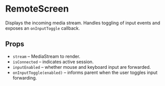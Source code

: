 # RemoteScreen

Displays the incoming media stream. Handles toggling of input events and exposes an `onInputToggle` callback.

## Props
- `stream` – MediaStream to render.
- `isConnected` – indicates active session.
- `inputEnabled` – whether mouse and keyboard input are forwarded.
- `onInputToggle(enabled)` – informs parent when the user toggles input forwarding.
